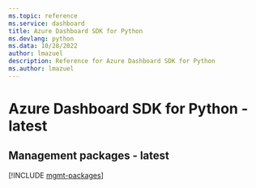 ```yaml
---
ms.topic: reference
ms.service: dashboard
title: Azure Dashboard SDK for Python
ms.devlang: python
ms.data: 10/28/2022
author: lmazuel
description: Reference for Azure Dashboard SDK for Python
ms.author: lmazuel
---
```

# Azure Dashboard SDK for Python - latest

## Management packages - latest
[!INCLUDE [mgmt-packages](dashboard-mgmt-index.md)]
